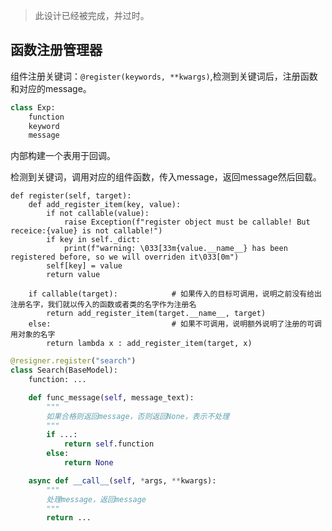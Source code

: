 > 此设计已经被完成，并过时。
>
>

## 函数注册管理器

组件注册关键词：`@register(keywords, **kwargs)`,检测到关键词后，注册函数和对应的message。

```python
class Exp:
    function
    keyword
    message
```

内部构建一个表用于回调。

检测到关键词，调用对应的组件函数，传入message，返回message然后回载。

    def register(self, target):
        def add_register_item(key, value):
            if not callable(value):
                raise Exception(f"register object must be callable! But receice:{value} is not callable!")
            if key in self._dict:
                print(f"warning: \033[33m{value.__name__} has been registered before, so we will overriden it\033[0m")
            self[key] = value
            return value

        if callable(target):            # 如果传入的目标可调用，说明之前没有给出注册名字，我们就以传入的函数或者类的名字作为注册名
            return add_register_item(target.__name__, target)
        else:                           # 如果不可调用，说明额外说明了注册的可调用对象的名字
            return lambda x : add_register_item(target, x)

```python
@resigner.register("search")
class Search(BaseModel):
    function: ...

    def func_message(self, message_text):
        """
        如果合格则返回message，否则返回None，表示不处理
        """
        if ...:
            return self.function
        else:
            return None

    async def __call__(self, *args, **kwargs):
        """
        处理message，返回message
        """
        return ...
```


